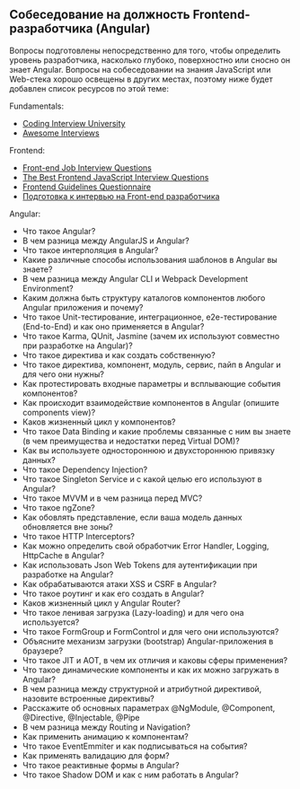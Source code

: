 ## Собеседование на должность Frontend-разработчика (Angular)

Вопросы подготовлены непосредственно для того, чтобы определить уровень разработчика, насколько глубоко, поверхностно или сносно он знает Angular. Вопросы на собеседовании на знания JavaScript или Web-стека хорошо освещены в других местах, поэтому ниже будет добавлен список ресурсов по этой теме:

Fundamentals:

- [Coding Interview University](https://github.com/jwasham/coding-interview-university)
- [Awesome Interviews](https://github.com/alex/what-happens-when)

Frontend: 

- [Front-end Job Interview Questions](https://github.com/h5bp/Front-end-Developer-Interview-Questions)
- [The Best Frontend JavaScript Interview Questions](https://performancejs.com/post/hde6d32/The-Best-Frontend-JavaScript-Interview-Questions-(Written-by-a-Frontend-Engineer))
- [Frontend Guidelines Questionnaire](https://github.com/bradfrost/frontend-guidelines-questionnaire)
- [Подготовка к интервью на Front-end разработчика](https://proglib.io/p/frontend-interview/)

Angular:

- Что такое Angular?
- В чем разница между AngularJS и Angular?
- Что такое интерполяция в Angular?
- Какие различные способы использования шаблонов в Angular вы знаете?
- В чем разница между Angular CLI и Webpack Development Environment?
- Каким должна быть структуру каталогов компонентов любого Angular приложения и почему?
- Что такое Unit-тестирование, интеграционное, e2e-тестирование (End-to-End) и как оно применяется в Angular?
- Что такое Karma, QUnit, Jasmine (зачем их используют совместно при разработке на Angular)?
- Что такое директива и как создать собственную?
- Что такое директива, компонент, модуль, сервис, пайп в Angular и для чего они нужны?
- Как протестировать входные параметры и всплывающие события компонентов?
- Как происходит взаимодействие компонентов в Angular (опишите components view)?
- Каков жизненный цикл у компонентов?
- Что такое Data Binding и какие проблемы связанные с ним вы знаете (в чем преимущества и недостатки перед Virtual DOM)?
- Как вы используете одностороннюю и двухстороннюю привязку данных?
- Что такое Dependency Injection?
- Что такое Singleton Service и с какой целью его используют в Angular?
- Что такое MVVM и в чем разница перед MVC?
- Что такое ngZone?
- Как обовлять представление, если ваша модель данных обновляется вне зоны?
- Что такое HTTP Interceptors?
- Как можно определить свой обработчик Error Handler, Logging, HttpCache в Angular?
- Как использовать Json Web Tokens для аутентификации при разработке на Angular?
- Как обрабатываются атаки XSS и CSRF в Angular?
- Что такое роутинг и как его создать в Angular?
- Каков жизненный цикл у Angular Router?
- Что такое ленивая загрузка (Lazy-loading) и для чего она используется?
- Что такое FormGroup и FormControl и для чего они используются?
- Объясните механизм загрузки (bootstrap) Angular-приложения в браузере?
- Что такое JIT и AOT, в чем их отличия и каковы сферы применения?
- Что такое динамические компоненты и как их можно загружать в Angular?
- В чем разница между структурной и атрибутной директивой, назовите встроенные директивы?
- Расскажите об основных параметрах @NgModule, @Component, @Directive, @Injectable, @Pipe
- В чем разница между Routing и Navigation?
- Как применить анимацию к компонентам?
- Что такое EventEmmiter и как подписываться на события?
- Как применять валидацию для форм?
- Что такое реактивные формы в Angular?
- Что такое Shadow DOM и как с ним работать в Angular?

